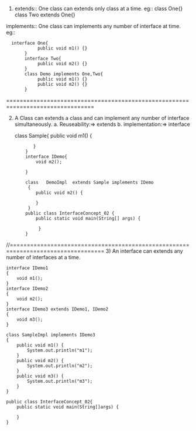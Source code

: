 ﻿ 1) extends:: One class can extends only class at a time.
 eg:: 
		    class One{}
    	    class Two extends One{}

implements:: One class can implements any number of interface at time.
eg:: 
	 
      interface One{
    			public void m1() {}
    	   }
    	   interface Two{
    			public void m2() {}
    	   }
    	   class Demo implements One,Two{
    			public void m1() {}
    			public void m2() {}
    	   }

================================================================================

2) A Class can extends a class and can implement any number of interface simultaneously.
a. Reuseability:=> extends
	b. implementation:=> interface
	   

    class Sample{
    		   public void m1() {
    		
    		  }
    	   }
    	   interface IDemo{
    		   void m2();
    	   
    	   }
    
    	   class   DemoImpl  extends Sample implements IDemo
    	   	{
    		   public void m2() {
    			   
    		   }
    	   	}
    	   public class InterfaceConcept_02 {
    		   public static void main(String[] args) {
    			   
    		   	}
    	   }

//==================================================================================
3) An interface can extends any number of interfaces at a time.
	  
    interface IDemo1
    {
    	void m1();
    }
    interface IDemo2
    {
    	void m2();
    }
    interface IDemo3 extends IDemo1, IDemo2
    {
    	void m3();
    }
    
    class SampleImpl implements IDemo3
    {
    	public void m1() {
    		System.out.println("m1");
    	}
    	public void m2() {
    		System.out.println("m2");
    	}
    	public void m3() {
    		System.out.println("m3");
    	}
    }
    
    public class InterfaceConcept_02{
    	public static void main(String[]args) {
    		
    	}
    }

